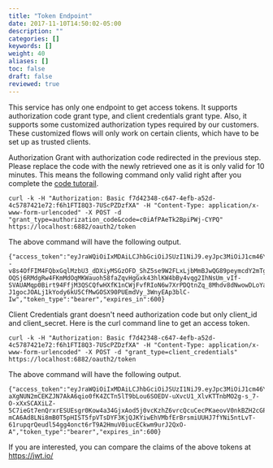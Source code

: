 ```yaml
---
title: "Token Endpoint"
date: 2017-11-10T14:50:02-05:00
description: ""
categories: []
keywords: []
weight: 40
aliases: []
toc: false
draft: false
reviewed: true
---
```


This service has only one endpoint to get access tokens. It supports authorization code grant type, and client credentials grant type. Also, it supports some customized authorization types required by our customers. These customized flows will only work on certain clients, which have to be set up as trusted clients. 

Authorization Grant with authorization code redirected in the previous step. Please replace the code with the newly retrieved one as it is only valid for 10 minutes. This means the following command only valid right after you complete the [code tutorail](/tutorial/oauth/code/).
 
```
curl -k -H "Authorization: Basic f7d42348-c647-4efb-a52d-4c5787421e72:f6h1FTI8Q3-7UScPZDzfXA" -H "Content-Type: application/x-www-form-urlencoded" -X POST -d "grant_type=authorization_code&code=c0iAfPAeTk2BpiPWj-CYPQ" https://localhost:6882/oauth2/token
```

The above command will have the following output.

```
{"access_token":"eyJraWQiOiIxMDAiLCJhbGciOiJSUzI1NiJ9.eyJpc3MiOiJ1cm46Y29tOm5ldHdvcmtudDpvYXV0aDI6djEiLCJhdWQiOiJ1cm46Y29tLm5ldHdvcmtudCIsImV4cCI6MTQ4MzIwOTQ4NiwianRpIjoib0dtdXEzSl85d0tlOUVIT2RWM21PUSIsImlhdCI6MTQ4MzIwODg4NiwibmJmIjoxNDgzMjA4NzY2LCJ2ZXJzaW9uIjoiMS4wIiwidXNlcl9pZCI6ImFkbWluIiwidXNlcl90eXBlIjoiYWRtaW4iLCJjbGllbnRfaWQiOiJmN2Q0MjM0OC1jNjQ3LTRlZmItYTUyZC00YzU3ODc0MjFlNzIiLCJzY29wZSI6WyJwZXRzdG9yZS5yIiwicGV0c3RvcmUudyJdfQ.gQ5HI2drObxorsQvz86RYT5tgk7QCnEBm9zNod7SbC--v8s4OfFIM4FQbxGqlMzbU3_dDXiyMSGzOFD_ShZ5se9W2FLxLjbMmBJwQG89peymcdY2mTgQoKJMYxL602a7cloyuoDZ_l-OQSj6RMdgRw4FKmMdOqMKWauoh58faZqvHgGxk43hlKW4bBy4vqg2IhNsUm_vIf-SVAUAMqp0Birt94FfjM3QSCQfwHXfK1nCWjFvfRIoN6w7XrPDQtnZq_8Mhdv8dNwowDLoYayKoUpr7i84gFA11-J1gocJOALj1kYody6kU5CfMwGOSX90PUEmdVy_3WnyEAp3blC-Iw","token_type":"bearer","expires_in":600} 
```

Client Credentials grant doesn't need authorization code but only client_id and client_secret. Here is the curl command line to get an access token.

```
curl -k -H "Authorization: Basic f7d42348-c647-4efb-a52d-4c5787421e72:f6h1FTI8Q3-7UScPZDzfXA" -H "Content-Type: application/x-www-form-urlencoded" -X POST -d "grant_type=client_credentials" https://localhost:6882/oauth2/token
```

The above command will have the following output.

```
{"access_token":"eyJraWQiOiIxMDAiLCJhbGciOiJSUzI1NiJ9.eyJpc3MiOiJ1cm46Y29tOm5ldHdvcmtudDpvYXV0aDI6djEiLCJhdWQiOiJ1cm46Y29tLm5ldHdvcmtudCIsImV4cCI6MTQ4MzIwOTc1NywianRpIjoiOVhWdGV2dXZ2cjMwQ0lnZVFuUTFUUSIsImlhdCI6MTQ4MzIwOTE1NywibmJmIjoxNDgzMjA5MDM3LCJ2ZXJzaW9uIjoiMS4wIiwiY2xpZW50X2lkIjoiZjdkNDIzNDgtYzY0Ny00ZWZiLWE1MmQtNGM1Nzg3NDIxZTcyIiwic2NvcGUiOlsicGV0c3RvcmUuciIsInBldHN0b3JlLnciXX0.C8oHgjKpaKWAYJvSqZ4_VT2sw8XXpABFq-aXgNUN2mCEKZJN7AkA6qio0fK4ZCTn5lT9bLou6SOEDV-uXvcU1_XlvKTTnbMO2g-s_7-O-xXxSCAXiLZ-5C7ieGt7enQrxrESUEsgr0Kow4a34GjxAod5j0vcKzhZ6vrcQcuCecPKaeovV0nkBZH2cGPhaLvK346RA9VjxITcR1DgzPWIO3AYJGaIrF8-mCA6Ad8LNi8mB0T5pHIST5fpVTsDYF3KjQJKYiwEhVMbfErBrsmiUUHJ7fYNi5ntLvT-61rupqrQeudl54gg4onct6rT9A2HmuV0iucECkwm9urJ2QxO-A","token_type":"bearer","expires_in":600}
```

If you are interested, you can compare the claims of the above tokens at https://jwt.io/

